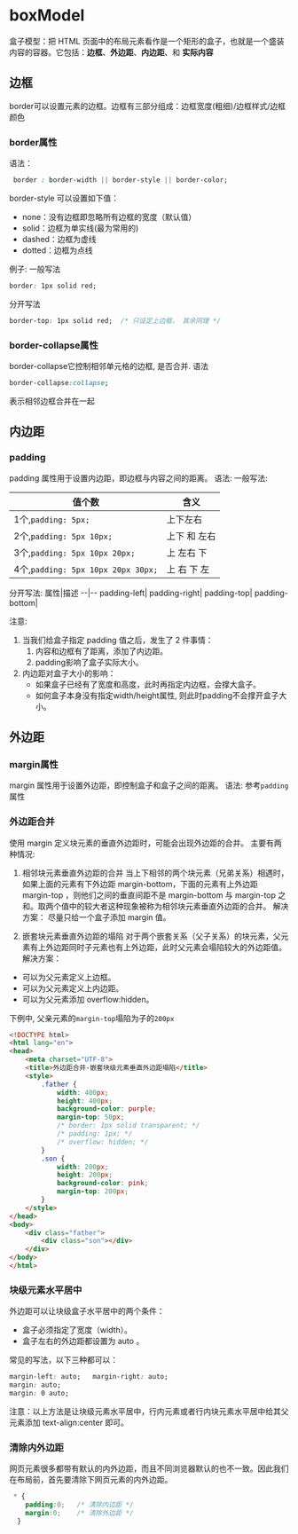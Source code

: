 # boxModel

盒子模型：把 HTML 页面中的布局元素看作是一个矩形的盒子，也就是一个盛装内容的容器。它包括：**边框**、**外边距**、**内边距**、和 **实际内容**

## 边框

border可以设置元素的边框。边框有三部分组成：边框宽度(粗细)/边框样式/边框颜色

### border属性

语法：

```css
 border : border-width || border-style || border-color;   
```

border-style 可以设置如下值：

- none：没有边框即忽略所有边框的宽度（默认值）
- solid：边框为单实线(最为常用的)
- dashed：边框为虚线  
- dotted：边框为点线

例子:
一般写法

```css
border: 1px solid red;  
```

分开写法

```css
border-top: 1px solid red;  /* 只设定上边框， 其余同理 */   
```

### border-collapse属性

border-collapse它控制相邻单元格的边框, 是否合并.
语法

```css
border-collapse:collapse; 
```

表示相邻边框合并在一起

## 内边距

### padding

padding 属性用于设置内边距，即边框与内容之间的距离。
语法:
一般写法:

值个数|含义
--|--
1个,`padding: 5px;`|上下左右
2个,`padding: 5px 10px;`|上下 和 左右
3个,`padding: 5px 10px 20px;`|上 左右 下
4个,`padding: 5px 10px 20px 30px;`|上 右 下 左
分开写法:
属性|描述
--|--
padding-left|
padding-right|
padding-top|
padding-bottom|

注意:

1. 当我们给盒子指定 padding 值之后，发生了 2 件事情：
    1. 内容和边框有了距离，添加了内边距。
    2. padding影响了盒子实际大小。
2. 内边距对盒子大小的影响：
    - 如果盒子已经有了宽度和高度，此时再指定内边框，会撑大盒子。
    - 如何盒子本身没有指定width/height属性, 则此时padding不会撑开盒子大小。

## 外边距

### margin属性

margin 属性用于设置外边距，即控制盒子和盒子之间的距离。
语法:
参考`padding`属性

### 外边距合并

使用 margin 定义块元素的垂直外边距时，可能会出现外边距的合并。
主要有两种情况:

1. 相邻块元素垂直外边距的合并
当上下相邻的两个块元素（兄弟关系）相遇时，如果上面的元素有下外边距 margin-bottom，下面的元素有上外边距 margin-top ，则他们之间的垂直间距不是 margin-bottom 与 margin-top 之和。取两个值中的较大者这种现象被称为相邻块元素垂直外边距的合并。
解决方案：
 尽量只给一个盒子添加 margin 值。

2. 嵌套块元素垂直外边距的塌陷
对于两个嵌套关系（父子关系）的块元素，父元素有上外边距同时子元素也有上外边距，此时父元素会塌陷较大的外边距值。
解决方案：

- 可以为父元素定义上边框。
- 可以为父元素定义上内边距。
- 可以为父元素添加 overflow:hidden。

下例中, 父亲元素的`margin-top`塌陷为子的`200px`

```html
<!DOCTYPE html>
<html lang="en">
<head>
    <meta charset="UTF-8">
    <title>外边距合并-嵌套块级元素垂直外边距塌陷</title>
    <style>
        .father {
            width: 400px;
            height: 400px;
            background-color: purple;
            margin-top: 50px;
            /* border: 1px solid transparent; */
            /* padding: 1px; */
            /* overflow: hidden; */
        }
        .son {
            width: 200px;
            height: 200px;
            background-color: pink;
            margin-top: 200px;
        }
    </style>
</head>
<body>
    <div class="father">
        <div class="son"></div>
    </div>
</body>
</html>
```

### 块级元素水平居中

外边距可以让块级盒子水平居中的两个条件：

- 盒子必须指定了宽度（width）。
- 盒子左右的外边距都设置为 auto 。

常见的写法，以下三种都可以：

```css
margin-left: auto;   margin-right: auto;
margin: auto;
margin: 0 auto;
```

注意：以上方法是让块级元素水平居中，行内元素或者行内块元素水平居中给其父元素添加 text-align:center 即可。

### 清除内外边距

网页元素很多都带有默认的内外边距，而且不同浏览器默认的也不一致。因此我们在布局前，首先要清除下网页元素的内外边距。

```css
 * {
    padding:0;   /* 清除内边距 */
    margin:0;    /* 清除外边距 */
  }
```
